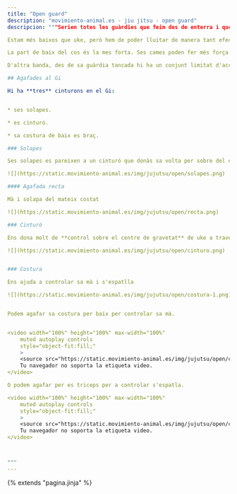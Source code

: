 ```yaml
---
title: "Open guard"
description: "movimiento-animal.es - jiu jitsu - open guard"
descripcion: """Serien totes les guàrdies que feim des de enterra i que no són guàrdia tancada ni mitja. Inclou la posició asseguda, mariposa, etc.

Estam més baixos que uke, però hem de poder lluitar de manera tant efectiva com si estiguessim dalt. No es tracta de sobreviure sino de sotmetre a uke des de baix.

La part de baix del cos és la mes forta. Ses cames poden fer més força i durant més temps que els braços. El millor seria podr usar ses cames contra la part superior des cos de uke.

D'altra banda, des de sa guàrdia tancada hi ha un conjunt limitat d'accions que poden fer ja que ses cames fan de barrera entre naltros i uke.

## Agafades al Gi

Hi ha **tres** cinturons en el Gi: 


* ses solapes.

* es cinturó.

* sa costura de baix es braç.

### Solapes

Ses solapes es pareixen a un cinturó que donàs sa volta per sobre del coll de uke i ens ajuden a **controlar el cap de uke**.

![](https://static.movimiento-animal.es/img/jujutsu/open/solapes.png)

#### Agafada recta

Mà i solapa del mateix costat

![](https://static.movimiento-animal.es/img/jujutsu/open/recta.png)

### Cinturó

Ens dona molt de **control sobre el centre de gravetat** de uke a través de ses caderes.

![](https://static.movimiento-animal.es/img/jujutsu/open/cinturo.png)


### Costura

Ens ajuda a controlar sa mà i s'espatlla

![](https://static.movimiento-animal.es/img/jujutsu/open/costura-1.png)


Podem agafar sa costura per baix per controlar sa mà.


<video width="100%" height="100%" max-width="100%"
    muted autoplay controls
    style="object-fit:fill;"
    >
    <source src="https://static.movimiento-animal.es/img/jujutsu/open/costura-video-1.mp4" type="video/mp4">  
    Tu navegador no soporta la etiqueta video.
</video>

O podem agafar per es triceps per a controlar s'espatla.

<video width="100%" height="100%" max-width="100%"
    muted autoplay controls
    style="object-fit:fill;"
    >
    <source src="https://static.movimiento-animal.es/img/jujutsu/open/costura-video-2.mp4" type="video/mp4">  
    Tu navegador no soporta la etiqueta video.
</video>



"""
---
```

{% extends  "pagina.jinja" %}
